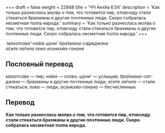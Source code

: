+++
draft = false
weight = 22948
title = 'ЧЧ Антйа 6.54'
description = 'Как только разнеслась молва о том, что готовится пир, отовсюду стали стекаться брахманы и другие почтенные люди. Скоро собралась несметная толпа народа.'
summary = 'Как только разнеслась молва о том, что готовится пир, отовсюду стали стекаться брахманы и другие почтенные люди. Скоро собралась несметная толпа народа.'
+++

_‘махотсава’-на̄ма ш́уни’ бра̄хман̣а-саджджана  
а̄сите ла̄гила лока асан̇кхйа-ган̣ана_

## Пословный перевод

_махотсава_ — пир; _на̄ма_ — слово; _ш́уни’_ — услышав; _бра̄хман̣а_\-_сат_\-_джана_ — _брахманы_ и другие почтенные люди; _а̄сите_ _ла̄гила_ — стали стекаться; _лока_ — люди; _асан̇кхйа_\-_ган̣ана_ — бесчисленные.

## Перевод

**Как только разнеслась молва о том, что готовится пир, отовсюду стали стекаться брахманы и другие почтенные люди. Скоро собралась несметная толпа народа.**
